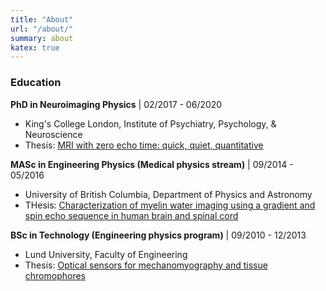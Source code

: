 ```yaml
---
title: "About"
url: "/about/"
summary: about
katex: true
---
```



### Education
**PhD in Neuroimaging Physics** | 02/2017  - 06/2020
- King's College London, Institute of Psychiatry, Psychology, & Neuroscience
- Thesis: [MRI with zero echo time: quick, quiet, quantitative](https://ethos.bl.uk/OrderDetails.do?uin=uk.bl.ethos.810881)
        

**MASc in Engineering Physics (Medical physics stream)** | 09/2014 - 05/2016
- University of British Columbia, Department of Physics and Astronomy
- THesis: [Characterization of myelin water imaging using a gradient and spin echo sequence in human brain and spinal cord](https://open.library.ubc.ca/cIRcle/collections/ubctheses/24/items/1.0228626)


**BSc in Technology (Engineering physics program)** | 09/2010 - 12/2013
- Lund University, Faculty of Engineering
- Thesis: [Optical sensors for mechanomyography and tissue chromophores](https://lup.lub.lu.se/student-papers/search/publication/4238291)